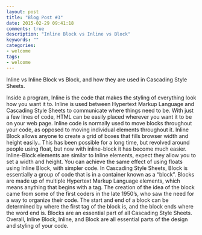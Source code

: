 ```yaml
---
layout: post
title: "Blog Post #3"
date: 2015-02-29 09:41:18
comments: true
description: "Inline Block vs Inline vs Block"
keywords: ""
categories:
- welcome
tags:
- welcome
---
```


Inline vs Inline Block vs Block, and how they are used in Cascading Style Sheets.


Inside a program, Inline is the code that makes the styling of everything look how you want it to. Inline is used between Hypertext Markup Language and Cascading Style Sheets to communicate where things need to be. With just a few lines of code, HTML can be easily placed wherever you want it to be on your web page. Inline code is normally used to move blocks throughout your code, as opposed to moving individual elements throughout it. Inline Block allows anyone to create a grid of boxes that fills browser width and height easily.. This has been possible for a long time, but revolved around people using float, but now with inline-block it has become much easier. Inline-Block elements are similar to Inline elements, expect they allow you to set a width and height. You can achieve the same effect of using floats using Inline Block, with simpler code. In Cascading Style Sheets, Block is essentially a group of code that is in a container known as a “block”. Blocks are made up of multiple Hypertext Markup Language elements, which means anything that begins with a tag. The creation of the idea of the block came from some of the first coders in the late 1950’s, who saw the need for a way to organize their code. The start and end of a block can be determined by where the first tag of the block is, and the block ends where the word end is. Blocks are an essential part of all Cascading Style Sheets. Overall, Inline Block, Inline, and Block are all essential parts of the design and styling of your code.